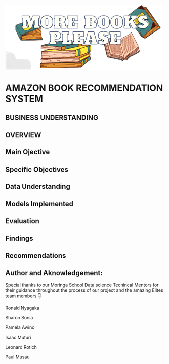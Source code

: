 ![Alt text](./books-recs-1.png) 
# AMAZON BOOK RECOMMENDATION SYSTEM

## BUSINESS UNDERSTANDING

## OVERVIEW

## Main Ojective

## Specific Objectives

## Data Understanding

## Models Implemented

## Evaluation

## Findings

## Recommendations

## Author and Aknowledgement:
Special thanks to our Moringa School Data science Techincal Mentors for their guidance throughout the process of our project and the amazing Elites team members 👇

Ronald Nyagaka

Sharon Sonia

Pamela Awino

Isaac Muturi

Leonard Rotich

Paul Musau

